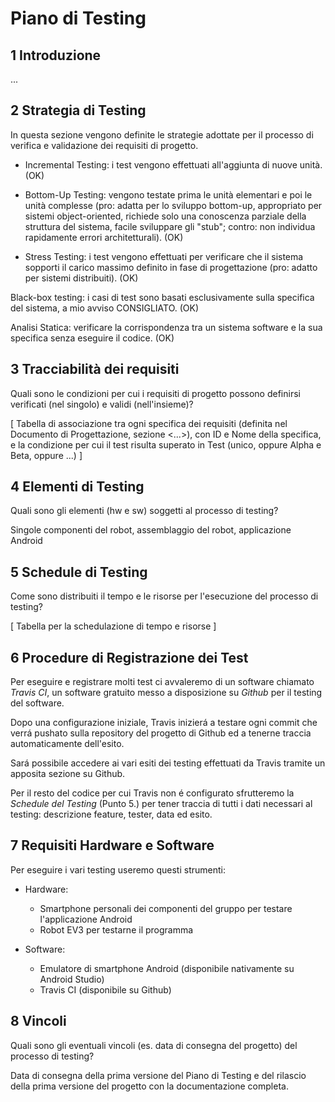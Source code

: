 # Piano di Testing

## 1 Introduzione

...

## 2 Strategia di Testing

In questa sezione vengono definite le strategie adottate per il processo di verifica e validazione dei requisiti di progetto.

- Incremental Testing: i test vengono effettuati all'aggiunta di nuove unità. (OK)

- Bottom-Up Testing: vengono testate prima le unità elementari e poi le unità complesse (pro: adatta per lo sviluppo bottom-up, appropriato per sistemi object-oriented, richiede solo una conoscenza parziale della struttura del sistema, facile sviluppare gli "stub"; contro: non individua rapidamente errori architetturali). (OK)

- Stress Testing: i test vengono effettuati per verificare che il sistema sopporti il carico massimo definito in fase di progettazione (pro: adatto per sistemi distribuiti). (OK)

Black-box testing: i casi di test sono basati esclusivamente sulla specifica del sistema, a mio avviso CONSIGLIATO. (OK)

Analisi Statica: verificare la corrispondenza tra un sistema software e la sua specifica senza eseguire il codice. (OK)

## 3 Tracciabilità dei requisiti

Quali sono le condizioni per cui i requisiti di progetto possono definirsi verificati (nel singolo) e validi (nell'insieme)?

[ Tabella di associazione tra ogni specifica dei requisiti (definita nel Documento di Progettazione, sezione <...>), con ID e Nome della specifica, e la condizione per cui il test risulta superato in Test (unico, oppure Alpha e Beta, oppure ...) ]

## 4 Elementi di Testing

Quali sono gli elementi (hw e sw) soggetti al processo di testing?

Singole componenti del robot, assemblaggio del robot, applicazione Android

## 5 Schedule di Testing

Come sono distribuiti il tempo e le risorse per l'esecuzione del processo di testing?

[ Tabella per la schedulazione di tempo e risorse ]

## 6 Procedure di Registrazione dei Test

Per eseguire e registrare molti test ci avvaleremo di un software chiamato *Travis CI*, un software gratuito messo a disposizione su *Github* per il testing del software.

Dopo una configurazione iniziale, Travis inizierá a testare ogni commit che verrá pushato sulla repository del progetto di Github ed a tenerne traccia automaticamente dell'esito.

Sará possibile accedere ai vari esiti dei testing effettuati da Travis tramite un apposita sezione su Github.

Per il resto del codice per cui Travis non é configurato sfrutteremo la *Schedule del Testing* (Punto 5.) per tener traccia di tutti i dati necessari al testing: descrizione feature, tester, data ed esito.

## 7 Requisiti Hardware e Software
Per eseguire i vari testing useremo questi strumenti:

- Hardware:

    - Smartphone personali dei componenti del gruppo per testare l'applicazione Android
    - Robot EV3 per testarne il programma 


- Software:
    - Emulatore di smartphone Android (disponibile nativamente su Android Studio)
    - Travis CI (disponibile su Github)


## 8 Vincoli

Quali sono gli eventuali vincoli (es. data di consegna del progetto) del processo di testing?

Data di consegna della prima versione del Piano di Testing e del rilascio della prima versione del progetto con la documentazione completa.
